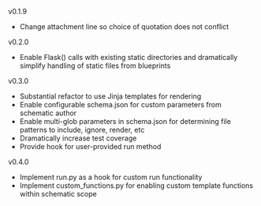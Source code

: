 v0.1.9

- Change attachment line so choice of quotation does not conflict

v0.2.0

- Enable Flask() calls with existing static directories and dramatically simplify handling of static files from blueprints

v0.3.0

- Substantial refactor to use Jinja templates for rendering
- Enable configurable schema.json for custom parameters from schematic author
- Enable multi-glob parameters in schema.json for determining file patterns to include, ignore, render, etc
- Dramatically increase test coverage
- Provide hook for user-provided run method

v0.4.0

- Implement run.py as a hook for custom run functionality
- Implement custom_functions.py for enabling custom template functions within schematic scope